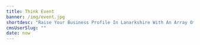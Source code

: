```yaml
---
title: Think Event
banner: /img/event.jpg
shortdesc: "Raise Your Business Profile In Lanarkshire With An Array Of Events including Lunches, Breakfast Networking And Sector Specific Seminars"
cmsUserSlug: ""
date: now
---
```


